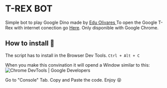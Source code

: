 # T-REX BOT
Simple bot to play Google Dino made by [Edu Olivares ](http://hipotesi.org) To open the Google T-Rex with internet conection go [Here](chrome://dino). Only disponible with Google Chrome.
## How to install 🚀
The script has to install in the Browser Dev Tools.
`Ctrl + Alt + C`

When you make this convination it will opend a Window similar to this:
![Chrome DevTools | Google Developers](https://developers.google.com/web/tools/chrome-devtools/images/panels/console.png)

Go to "Console" Tab. Copy and Paste the code.
Enjoy 😝
